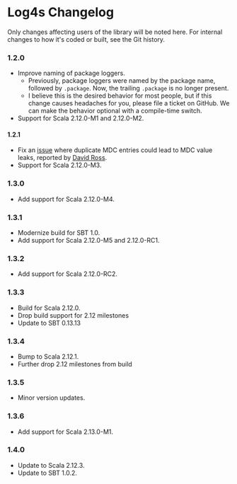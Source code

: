 # Log4s Changelog

Only changes affecting users of the library will be noted here. For internal
changes to how it's coded or built, see the Git history.

### 1.2.0
   * Improve naming of package loggers.
      * Previously, package loggers were named by the package name, followed
        by `.package`. Now, the trailing `.package` is no longer present.
      * I believe this is the desired behavior for most people, but if this
        change causes headaches for you, please file a ticket on GitHub. We
        can make the behavior optional with a compile-time switch.
   * Support for Scala 2.12.0-M1 and 2.12.0-M2.

#### 1.2.1

   * Fix an [issue](https://github.com/Log4s/log4s/issues/10) where
     duplicate MDC entries could lead to MDC value leaks, reported by
     [David Ross](https://github.com/dyross).
   * Support for Scala 2.12.0-M3.

### 1.3.0
   * Add support for Scala 2.12.0-M4.

### 1.3.1
   * Modernize build for SBT 1.0.
   * Add support for Scala 2.12.0-M5 and 2.12.0-RC1.

### 1.3.2
   * Add support for Scala 2.12.0-RC2.

### 1.3.3
   * Build for Scala 2.12.0.
   * Drop build support for 2.12 milestones
   * Update to SBT 0.13.13

### 1.3.4
   * Bump to Scala 2.12.1.
   * Further drop 2.12 milestones from build

### 1.3.5
   * Minor version updates.

### 1.3.6
   * Add support for Scala 2.13.0-M1.

### 1.4.0
   * Update to Scala 2.12.3.
   * Update to SBT 1.0.2.
